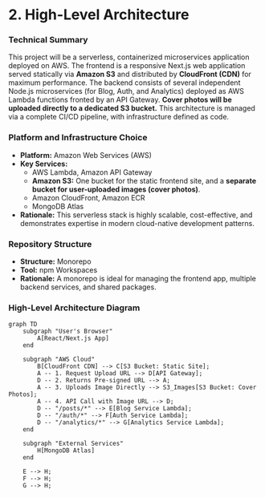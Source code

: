 # 2. High-Level Architecture

### Technical Summary
This project will be a serverless, containerized microservices application deployed on AWS. The frontend is a responsive Next.js web application served statically via **Amazon S3** and distributed by **CloudFront (CDN)** for maximum performance. The backend consists of several independent Node.js microservices (for Blog, Auth, and Analytics) deployed as AWS Lambda functions fronted by an API Gateway. **Cover photos will be uploaded directly to a dedicated S3 bucket.** This architecture is managed via a complete CI/CD pipeline, with infrastructure defined as code.

### Platform and Infrastructure Choice
*   **Platform:** Amazon Web Services (AWS)
*   **Key Services:**
    *   AWS Lambda, Amazon API Gateway
    *   **Amazon S3:** One bucket for the static frontend site, and a **separate bucket for user-uploaded images (cover photos)**.
    *   Amazon CloudFront, Amazon ECR
    *   MongoDB Atlas
*   **Rationale:** This serverless stack is highly scalable, cost-effective, and demonstrates expertise in modern cloud-native development patterns.

### Repository Structure
*   **Structure:** Monorepo
*   **Tool:** npm Workspaces
*   **Rationale:** A monorepo is ideal for managing the frontend app, multiple backend services, and shared packages.

### High-Level Architecture Diagram
```mermaid
graph TD
    subgraph "User's Browser"
        A[React/Next.js App]
    end

    subgraph "AWS Cloud"
        B[CloudFront CDN] --> C[S3 Bucket: Static Site];
        A -- 1. Request Upload URL --> D[API Gateway];
        D -- 2. Returns Pre-signed URL --> A;
        A -- 3. Uploads Image Directly --> S3_Images[S3 Bucket: Cover Photos];
        A -- 4. API Call with Image URL --> D;
        D -- "/posts/*" --> E[Blog Service Lambda];
        D -- "/auth/*" --> F[Auth Service Lambda];
        D -- "/analytics/*" --> G[Analytics Service Lambda];
    end

    subgraph "External Services"
        H[MongoDB Atlas]
    end

    E --> H;
    F --> H;
    G --> H;
